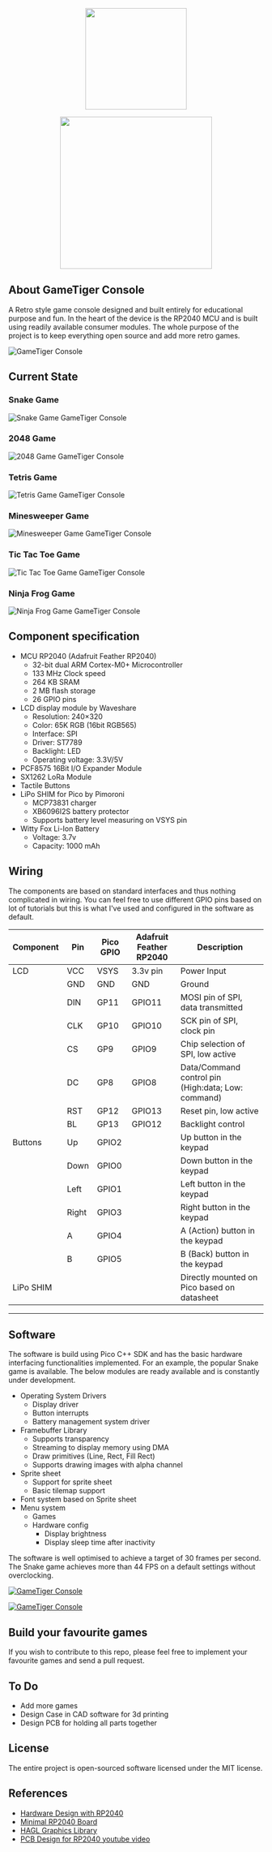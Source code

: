 <p align="center">
    <img src="docs/tiger.png" width="200">
</p>
<p align="center">
    <img src="docs/gametiger.png" width="300"></p>
</p>

## About GameTiger Console
A Retro style game console designed and built entirely for educational purpose and fun. In the heart of the device is the RP2040 MCU and is built using readily available consumer modules. The whole purpose of the project is to keep everything open source and add more retro games.

![GameTiger Console](/docs/gametiger-gameboy.jpeg)

## Current State
### Snake Game
![Snake Game GameTiger Console](/docs/Snake.gif)

### 2048 Game
![2048 Game GameTiger Console](/docs/2048.gif)

### Tetris Game
![Tetris Game GameTiger Console](/docs/Tetris.gif)

### Minesweeper Game
![Minesweeper Game GameTiger Console](/docs/Minesweeper.gif)

### Tic Tac Toe Game
![Tic Tac Toe Game GameTiger Console](/docs/TicTacToe.gif)

### Ninja Frog Game
![Ninja Frog Game GameTiger Console](/docs/NinjaFrog.gif)

## Component specification
*  MCU RP2040 (Adafruit Feather RP2040)
    *  32-bit dual ARM Cortex-M0+ Microcontroller
    *  133 MHz Clock speed
    *  264 KB SRAM
    *  2 MB flash storage
    *  26 GPIO pins
*  LCD display module by Waveshare
    *  Resolution: 240×320
    *  Color: 65K RGB (16bit RGB565)
    *  Interface: SPI
    *  Driver: ST7789
    *  Backlight: LED
    *  Operating voltage: 3.3V/5V
*  PCF8575 16Bit I/O Expander Module
*  SX1262 LoRa Module
*  Tactile Buttons
*  LiPo SHIM for Pico by Pimoroni
    *  MCP73831 charger
    *  XB6096I2S battery protector
    *  Supports battery level measuring on VSYS pin
*  Witty Fox Li-Ion Battery
    *  Voltage: 3.7v
    *  Capacity: 1000 mAh

## Wiring 
The components are based on standard interfaces and thus nothing complicated in wiring. You can feel free to use different GPIO pins based on lot of tutorials but this is what I've used and configured in the software as default. 

| Component | Pin | Pico GPIO | Adafruit Feather RP2040 | Description |
|--|--|--|--|--|
|LCD|VCC|VSYS|3.3v pin|Power Input|
||GND|GND|GND|Ground|
||DIN|GP11|GPIO11|MOSI pin of SPI, data transmitted|
||CLK|GP10|GPIO10|SCK pin of SPI, clock pin|
||CS|GP9|GPIO9|Chip selection of SPI, low active|
||DC|GP8|GPIO8|Data/Command control pin (High:data; Low: command)|
||RST|GP12|GPIO13|Reset pin, low active|
||BL|GP13|GPIO12|Backlight control|
|Buttons|Up|GPIO2||Up button in the keypad|
||Down|GPIO0||Down button in the keypad|
||Left|GPIO1||Left button in the keypad|
||Right|GPIO3||Right button in the keypad|
||A|GPIO4||A (Action) button in the keypad|
||B|GPIO5||B (Back) button in the keypad|
|LiPo SHIM| | | | Directly mounted on Pico based on datasheet|
____

## Software
The software is build using Pico C++ SDK and has the basic hardware interfacing functionalities implemented. For an example, the popular Snake game is available. The below modules are ready available and is constantly under development. 

* Operating System Drivers
    * Display driver
    * Button interrupts
    * Battery management system driver
* Framebuffer Library
    * Supports transparency
    * Streaming to display memory using DMA
    * Draw primitives (Line, Rect, Fill Rect)
    * Supports drawing images with alpha channel
* Sprite sheet 
    * Support for sprite sheet 
    * Basic tilemap support
* Font system based on Sprite sheet
* Menu system
    * Games
    * Hardware config
        * Display brightness
        * Display sleep time after inactivity

The software is well optimised to achieve a target of 30 frames per second. The Snake game achieves more than 44 FPS on a default settings without overclocking. 

[![GameTiger Console](https://img.youtube.com/vi/edIZAm9zVC8/0.jpg)](https://youtu.be/edIZAm9zVC8)

[![GameTiger Console](https://img.youtube.com/vi/e6qAUd7l6A4/0.jpg)](https://youtu.be/e6qAUd7l6A4)


## Build your favourite games
If you wish to contribute to this repo, please feel free to implement your favourite games and send a pull request. 

## To Do
* Add more games
* Design Case in CAD software for 3d printing
* Design PCB for holding all parts together


## License
The entire project is open-sourced software licensed under the MIT license.

## References
* [Hardware Design with RP2040](https://datasheets.raspberrypi.com/rp2040/hardware-design-with-rp2040.pdf)
* [Minimal RP2040 Board](http://www.technoblogy.com/show?3U75)
* [HAGL Graphics Library](https://github.com/tuupola/hagl)
* [PCB Design for RP2040 youtube video](https://www.youtube.com/watch?v=kcwvuwetgEQ)